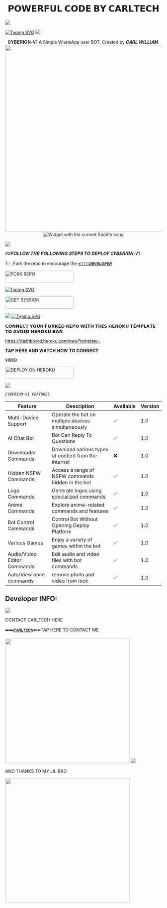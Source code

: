  <h1 align="center"> 𝗣𝗢𝗪𝗘𝗥𝗙𝗨𝗟 𝗖𝗢𝗗𝗘 𝗕𝗬 𝗖𝗔𝗥𝗟𝗧𝗘𝗖𝗛</h1> 
<a><img src='https://i.imgur.com/LyHic3i.gif'/></a>
 
[![Typing SVG](https://readme-typing-svg.herokuapp.com?font=Rockstar-ExtraBold&color=blue&lines=𝗖𝗬𝗕𝗘𝗥𝗜𝗢𝗡+𝗩1+𝗕𝗬+𝗖𝗔𝗥𝗟)](https://git.io/typing-svg)
<a><img src='https://i.imgur.com/LyHic3i.gif'/></a>

<p align="center"> 𝐂𝐘𝐁𝐄𝐑𝐈𝐎𝐍-𝐕1 A Simple WhatsApp user BOT, Created by 𝑪𝑨𝑹𝑳 𝑾𝑰𝑳𝑳𝑰𝑨𝑴.
  
<img src="https://telegra.ph/file/0596b8d5a93154f1bca1d.jpg" width="700" height="600"/>

  <img src="https://spogit.vercel.app/api?theme=dark&rainbow=true&scan=true" alt="Widget with the current Spotify song"  />
</div>

<a><img src='https://i.imgur.com/LyHic3i.gif'/></a>
  


##𝑭𝑶𝑳𝑳𝑶𝑾 𝑻𝑯𝑬 𝑭𝑶𝑳𝑳𝑶𝑾𝑰𝑵𝑮 𝑺𝑻𝑬𝑷𝑺 𝑻𝑶 𝑫𝑬𝑷𝑳𝑶𝒀 𝑪𝒀𝑩𝑬𝑹𝑰𝑶𝑵-𝑽1
 
1✅️, Fork the repo to encourage the [`❣️💞💜💚💙𝑫𝑬𝑽𝑬𝑳𝑶𝑷𝑬𝑹`](https://github.com/Carl165) 

   <a href="https://github.com/carl24tech/Cyberion-V1/fork"><img title="FORK REPO" src="https://img.shields.io/badge/GET SESSION-h?color=red&style=for-the-badge&logo=ferari" width="220" height="38.45"/></a></p>


 
 
[![Typing SVG](https://readme-typing-svg.herokuapp.com?font=Rockstar-ExtraBold&color=blue&lines=𝗦𝗘𝗦𝗦𝗜𝗢𝗡+𝗜𝗗+𝗦𝗜𝗧𝗘+𝗜𝗦+𝗛𝗘𝗥𝗘)](https://git.io/typing-svg)
 


  <a href="https://github.com/Carl165/SESSION_SITE"><img title="GET SESSION" src="https://img.shields.io/badge/GET SESSION-h?color=red&style=for-the-badge&logo=mercedes" width="220" height="38.45"/></a></p>

  
  <a><img src='https://i.imgur.com/LyHic3i.gif'/></a>
[![Typing SVG](https://readme-typing-svg.herokuapp.com?font=Rockstar-ExtraBold&color=blue&lines=𝐃𝐄𝐏𝐋𝐎𝐘+𝐎𝐍+𝐇𝐄𝐑𝐎𝐊𝐔)](https://git.io/typing-svg)






 𝗖𝗢𝗡𝗡𝗘𝗖𝗧 𝗬𝗢𝗨𝗥 𝗙𝗢𝗥𝗞𝗘𝗗 𝗥𝗘𝗣𝗢 𝗪𝗜𝗧𝗛 𝗧𝗛𝗜𝗦  𝗛𝗘𝗥𝗢𝗞𝗨 𝗧𝗘𝗠𝗣𝗟𝗔𝗧𝗘  𝗧𝗢 𝗔𝗩𝗢𝗜𝗗 𝗛𝗘𝗥𝗢𝗞𝗨 𝗕𝗔𝗡

 https://dashboard.heroku.com/new?template=
 
 𝐓𝐀𝐏 𝐇𝐄𝐑𝐄 𝐀𝐍𝐃 𝐖𝐀𝐓𝐂𝐇 𝐇𝐎𝐖 𝐓𝐎 𝐂𝐎𝐍𝐍𝐄𝐂𝐓
 
 [`𝐕𝐈𝐃𝐄𝐎`](https://chat.whatsapp.com/LgBAp1KjbCBHsgZMKi46aO)



 <a href="https://dashboard.heroku.com/new?template=https://github.com/carl24tech/Cyberion-V1"><img title="DEPLOY ON HEROKU" src="https://img.shields.io/badge/DEPLOY ON HEROKU-h?color=red&style=for-the-badge&logo=mercedes" width="220" height="38.45"/></a></p>
 
<a><img src='https://i.imgur.com/LyHic3i.gif'/></a>


_`CYBERION-V1 FEATURES`_


| Feature                          | Description                                             | Available    | Version    |
| ---------------------------------| ------------------------------------------------------- | ------------ | ---------- |
| Multi-Device Support             | Operate the bot on multiple devices simultaneously      | ✅           | 1.0        |
| AI Chat Bot                      | Bot Can Reply To Questions                              | ✅           | 1.0        |
| Downloader Commands              | Download various types of content from the internet     | ❌️          | 1.0        |
| Hidden NSFW Commands             | Access a range of NSFW commands hidden in the bot       | ✅           | 1.0        |
| Logo Commands                    | Generate logos using specialized commands               | ✅           | 1.0        |
| Anime Commands                   | Explore anime-related commands and features             | ✅           | 1.0        |
| Bot Control Commands             | Control Bot Without Opening Deploy Platform             | ✅           | 1.0        |
| Various Games                    | Enjoy a variety of games within the bot                 | ✅           | 1.0        |
| Audio/Video Editor Commands      | Edit audio and video files with bot commands            | ✅           | 1.0        |
| Auto/View once commands     | remove photo and video from lock            | ✅           | 1.0    |



## Developer INFO:

<a><img src='https://i.imgur.com/LyHic3i.gif'/></a>

   CONTACT CARLTECH HERE
   
➡️➡️[`𝑪𝑨𝑹𝑳𝑻𝑬𝑪𝑯`](https://github.com/Carl165/CARLTECH-INFO)⬅️⬅️TAP HERE TO CONTACT ME 


<img src="https://telegra.ph/file/8b604ffc937bd694516a9.jpg" widh="400" height="400" />
<a><img src='https://i.imgur.com/LyHic3i.gif'/></a>

AND THANKS TO MY LIL BRO


<img src="https://telegra.ph/file/34d9e1797802c5c866246.jpg" widh="400" height="400" />
